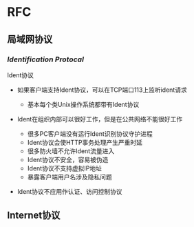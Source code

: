 #	RFC

##	局域网协议

###	*Identification Protocal*

Ident协议

-	如果客户端支持Ident协议，可以在TCP端口113上监听ident请求
	-	基本每个类Unix操作系统都带有Ident协议

-	Ident在组织内部可以很好工作，但是在公共网络不能很好工作
	-	很多PC客户端没有运行Ident识别协议守护进程
	-	Ident协议会使HTTP事务处理产生严重时延
	-	很多防火墙不允许Ident流量进入
	-	Ident协议不安全，容易被伪造
	-	Ident协议不支持虚拟IP地址
	-	暴露客户端用户名涉及隐私问题

-	Ident协议不应用作认证、访问控制协议

##	Internet协议



